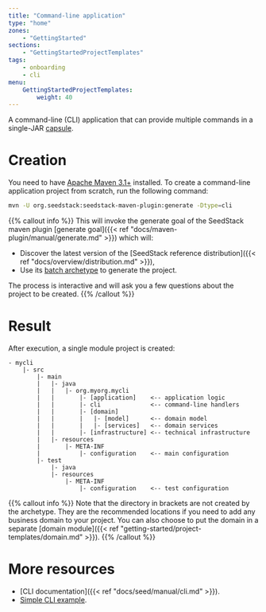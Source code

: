 ```yaml
---
title: "Command-line application"
type: "home"
zones:
    - "GettingStarted"
sections:
    - "GettingStartedProjectTemplates"
tags:
    - onboarding
    - cli
menu:
    GettingStartedProjectTemplates:
        weight: 40
---
```


A command-line (CLI) application that can provide multiple commands in a single-JAR [capsule](http://www.capsule.io).
<!--more-->

# Creation

You need to have [Apache Maven 3.1+](https://maven.apache.org/) installed. 
To create a command-line application project from scratch, run the following command:

```bash
mvn -U org.seedstack:seedstack-maven-plugin:generate -Dtype=cli
```
    
{{% callout info %}}
This will invoke the generate goal of the SeedStack maven plugin [generate goal]({{< ref "docs/maven-plugin/manual/generate.md" >}}) which will:

* Discover the latest version of the [SeedStack reference distribution]({{< ref "docs/overview/distribution.md" >}}),
* Use its [batch archetype](http://search.maven.org/#search%7Cga%7C1%7Cg%3A%22org.seedstack%22%20a%3A%22cli-archetype%22) to generate the project.

The process is interactive and will ask you a few questions about the project to be created.
{{% /callout %}}

# Result
 
After execution, a single module project is created:

```plain
- mycli
    |- src
        |- main
        |   |- java
        |   |   |- org.myorg.mycli
        |   |       |- [application]    <-- application logic
        |   |       |- cli              <-- command-line handlers
        |   |       |- [domain]
        |   |       |   |- [model]      <-- domain model
        |   |       |   |- [services]   <-- domain services
        |   |       |- [infrastructure] <-- technical infrastructure
        |   |- resources
        |       |- META-INF
        |           |- configuration    <-- main configuration
        |- test
            |- java
            |- resources
                |- META-INF
                    |- configuration    <-- test configuration
```

{{% callout info %}}
Note that the directory in brackets are not created by the archetype. They are the recommended locations if you need
to add any business domain to your project. You can also choose to put the domain in a separate [domain module]({{< ref "getting-started/project-templates/domain.md" >}}).
{{% /callout %}}

# More resources

* [CLI documentation]({{< ref "docs/seed/manual/cli.md" >}}).
* [Simple CLI example](https://github.com/seedstack/samples/tree/master/cli).
